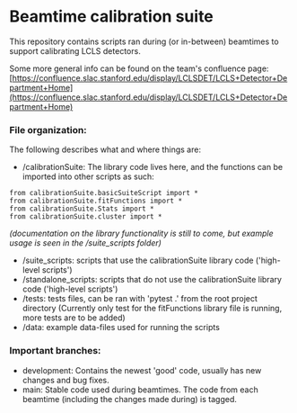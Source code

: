 # Beamtime calibration suite
This repository contains scripts ran during (or in-between) beamtimes to support calibrating LCLS detectors.

Some more general info can be found on the team's confluence page: [https://confluence.slac.stanford.edu/display/LCLSDET/LCLS+Detector+Department+Home](https://confluence.slac.stanford.edu/display/LCLSDET/LCLS+Detector+Department+Home) 


### File organization:

The following describes what and where things are:

* /calibrationSuite: The library code lives here, and the functions can be imported into other scripts as such:
```
from calibrationSuite.basicSuiteScript import * 
from calibrationSuite.fitFunctions import * 
from calibrationSuite.Stats import * 
from calibrationSuite.cluster import *
```
_(documentation on the library functionality is still to come, but example usage is seen in the /suite_scripts folder)_

* /suite_scripts: scripts that use the calibrationSuite library code ('high-level scripts')
* /standalone_scripts: scripts that do not use the calibrationSuite library code ('high-level scripts')
* /tests: tests files, can be ran with 'pytest .' from the root project directory (Currently only test for the fitFunctions library file is running, more tests are to be added)
* /data: example data-files used for running the scripts


### Important branches:

* development: Contains the newest 'good' code, usually has new changes and bug fixes.
* main: Stable code used during beamtimes. The code from each beamtime (including the changes made during) is tagged.
